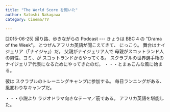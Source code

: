 ```yaml
---
title: "The World Score を聞いた"
author: Satoshi Nakagawa
category: Cinema/TV

---
```


[2015-06-25]  帰り路、歩きながらの Podcast ---
きょうは BBC 4 の "Drama of the Week"。
とつぜんアフリカ英語が聞こえてきて、
にっこり。
舞台はナイジェリア（「ナイジャ」）だ。
父親がナイジェリア人で
母親がスコットランド人の男性、ヨミ、が
スコットランドからやってくる。
スクラブルの世界選手権の
ナイジェリア代表になるためにやってきたのだ。
・・・とまぁこんな風に始まる。

 彼は
スクラブルのトレーニングキャンプに参加する。
毎日ランニングがある、
風変わりなキャンプだ。

 ・・・小説より
ラジオドラマ向きなテーマ／筋である。
アフリカ英語を堪能した。

